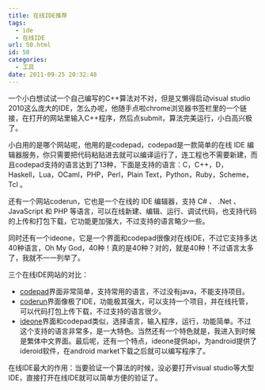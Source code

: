```yaml
---
title: 在线IDE推荐
tags:
  - ide
  - 在线IDE
url: 50.html
id: 50
categories:
  - 工具
date: 2011-09-25 20:32:48
---
```


一个小白想试试一个自己编写的C++算法对不对，但是又懒得启动visual studio 2010这么庞大的IDE，怎么办呢，他随手点啦chrome浏览器书签栏里的一个链接，在打开的网站里输入C++程序，然后点submit，算法完美运行，小白高兴极了。

<!-- more -->

小白用的是哪个网站呢，他用的是codepad，codepad是一款简单的在线 IDE 编辑器服务，你只需要把代码粘贴进去就可以编译运行了，连工程也不需要新建，而且codepad支持的语言达到了13种，下面是支持的语言：C，C++，D，Haskell，Lua，OCaml，PHP，Perl，Plain Text，Python，Ruby，Scheme，Tcl 。

还有一个网站coderun，它也是一个在线的 IDE 编辑器，支持 C# 、 .Net 、 JavaScript 和 PHP 等语言，可以在线新建、编辑、运行、调试代码，也支持代码的上传和打包下载，它功能更加强大，不过支持的语言略少一些。

同时还有一个ideone，它是一个界面和codepad很像对在线IDE，不过它支持多达40种语言，Oh My God，40种！真的是40种？对的，就是40种！不过语言太多了，我就不一一列举了。

三个在线IDE网站的对比：
- [codepad](http://codepad.org/)界面非常简单，支持常用的语言，不过没有java，不能支持项目。
- [coderun](http://www.coderun.com/ide/)界面像极了IDE，功能极其强大，可以支持一个项目，并在线托管，可以代码打包上传下载，不过支持的语言很少。
- [ideone](http://ideone.com/)界面和codepad类似，选择语言，输入程序，运行，功能简单。不过这个支持的语言非常多，是一大特色。当然还有一个特色就是，我进入到时候是繁体中文界面。最后呢，还有一个特点，ideone提供api，为android提供了ideroid软件，在android market下载之后就可以编写程序了。

在线IDE最大的作用：当要验证一个算法的时候，没必要打开visual studio等大型IDE，直接打开在线IDE就可以简单方便的验证了。